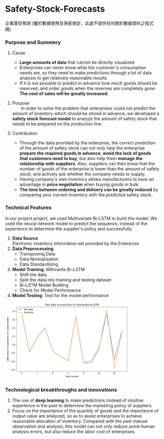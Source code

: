 # Safety-Stock-Forecasts
企業庫存預測
(鑒於數據使用及保密規定，此處不提供任何關於數據資料之程式碼)

### Purpose and Summery
1. Cause
    - **Large amounts of data** that cannot be directly visualized
    - Enterprises can never know what the customer's consumption needs are, so they need to make predictions through a lot of data analysis to get relatively reasonable results.
    - If it is not possible to predict in advance how much goods should be reserved, and order goods when the reserves are completely gone. **The cost of sales will be greatly increased.**

2. Purpose  
&ensp;&ensp;&ensp;&ensp;In order to solve the problem that enterprises could not predict the amount of inventory which should be stored in advance, we developed a **safety stock forecast model** to analyze the amount of safety stock that needs to be prepared on the production line.

3. Contribution
    - Through the data provided by the enterprise, the correct prediction of the amount of safety stock can not only help the enterprise **prepare the required goods in advance**, **avoid the lack of goods that customers need to buy**, but also help them **manage the relationship with suppliers**. Also, suppliers can then know that the number of goods of the enterprise is lower than the amount of safety stock, and actively ask whether the company needs to supply.
    - Having company's own inventory allows manufacturers to have an advantage in **price negotiation** when buying goods in bulk.
    - **The time between ordering and delivery can be greatly reduced** by comparing your current inventory with the predicted safety stock.


### Technical Features
In our project project, we used Multivariate Bi-LSTM to build the model: We used the neural network model to predict the sequence, instead of the experience to determine the supplier's policy and successfully.  
1. **Data Source**  
Electronic inventory information set provided by the Enterprise
2. **Data Preprocessing**
    - Transposing Data
    - Data Normalizaiton
    - Data Standardizing
3. **Model Training**: Miltivarite Bi-LSTM
    - Shift the data
    - Split the data into training and testing dataset
    - Bi-LSTM Model Building
    - Check for Model Performance
4. **Model Testing**: Test for the model performance
<img src="./images/01.jpg" width="80%">

### Technological breakthroughs and innovations
1. The use of **deep learning** to make predictions instead of intuitive experience in the past to determine the marketing policy of suppliers.
2. Focus on the importance of the quantity of goods and the importance of output value are analyzed, so as to assist enterprises to achieve reasonable allocation of inventory. Compared with the past manual observation and analysis, this model can not only reduce some human analysis errors, but also reduce the labor cost of enterprises.
